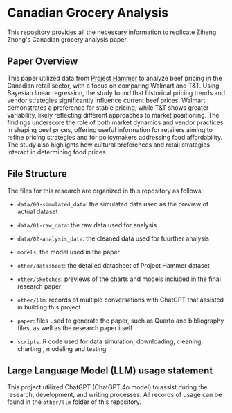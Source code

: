 # Canadian Grocery Analysis

This repository provides all the necessary information to replicate Ziheng Zhong's Canadian grocery analysis paper.

## Paper Overview

This paper utilized data from [Project Hammer](https://jacobfilipp.com/hammer/) to analyze beef pricing in the Canadian retail sector, with a focus on comparing Walmart and T&T. Using Bayesian linear regression, the study found that historical pricing trends and vendor strategies significantly influence current beef prices. Walmart demonstrates a preference for stable pricing, while T&T shows greater variability, likely reflecting different approaches to market positioning. The findings underscore the role of both market dynamics and vendor practices in shaping beef prices, offering useful information for retailers aiming to refine pricing strategies and for policymakers addressing food affordability. The study also highlights how cultural preferences and retail strategies interact in determining food prices.
## File Structure

The files for this research are organized in this repository as follows:

-   `data/00-simulated_data`: the simulated data used as the preview of actual dataset

-   `data/01-raw_data`: the raw data used for analysis

-   `data/02-analysis_data`: the cleaned data used for fuurther analysis

-   `models`: the model used in the paper

-   `other/datasheet`: the detailed datasheet of Project Hammer dataset

-   `other/sketches`: previews of the charts and models included in the final research paper

-   `other/llm`: records of multiple conversations with ChatGPT that assisted in building this project

-   `paper`: files used to generate the paper, such as Quarto and bibliography files, as well as the research paper itself

-   `scripts`: R code used for data simulation, downloading, cleaning, charting , modeling and testing

## Large Language Model (LLM) usage statement

This project utilized ChatGPT (ChatGPT 4o model) to assist during the research, development, and writing processes. All records of usage can be found in the `other/llm` folder of this repository.
